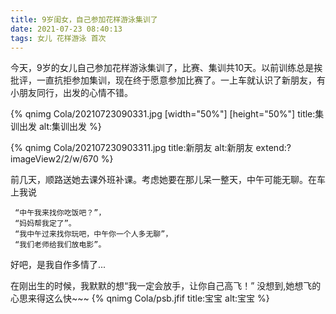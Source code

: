```yaml
---
title: 9岁闺女，自己参加花样游泳集训了
date: 2021-07-23 08:40:13
tags: 女儿 花样游泳 首次
---
```

今天，9岁的女儿自己参加花样游泳集训了，比赛、集训共10天。以前训练总是挨批评，一直抗拒参加集训，现在终于愿意参加比赛了。一上车就认识了新朋友，有小朋友同行，出发的心情不错。

{% qnimg Cola/20210723090331.jpg [width="50%"] [height="50%"] title:集训出发 alt:集训出发  %}

{% qnimg Cola/202107230903311.jpg title:新朋友 alt:新朋友 extend:?imageView2/2/w/670 %}


前几天，顺路送她去课外班补课。考虑她要在那儿呆一整天，中午可能无聊。在车上我说
```
 “中午我来找你吃饭吧？”，
 “妈妈帮我定了”。
 “我中午过来找你玩吧，中午你一个人多无聊”，
 “我们老师给我们放电影”。
 ```
好吧，是我自作多情了...


在刚出生的时候，我默默的想“我一定会放手，让你自己高飞！” 没想到,她想飞的心思来得这么快~~~ 
{% qnimg Cola/psb.jfif title:宝宝 alt:宝宝  %}
